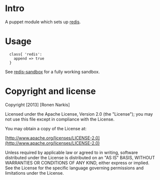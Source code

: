 # Intro 

A puppet module which sets up [redis](http://redis.io/).

# Usage

```puppet
  class{ 'redis':
    append => true
  }

```

See [redis-sandbox](https://github.com/narkisr/redis-sandbox) for a fully working sandbox.


# Copyright and license

Copyright [2013] [Ronen Narkis]

Licensed under the Apache License, Version 2.0 (the "License");
you may not use this file except in compliance with the License.

You may obtain a copy of the License at:

  [http://www.apache.org/licenses/LICENSE-2.0](http://www.apache.org/licenses/LICENSE-2.0)

Unless required by applicable law or agreed to in writing, software
distributed under the License is distributed on an "AS IS" BASIS,
WITHOUT WARRANTIES OR CONDITIONS OF ANY KIND, either express or implied.
See the License for the specific language governing permissions and
limitations under the License.
